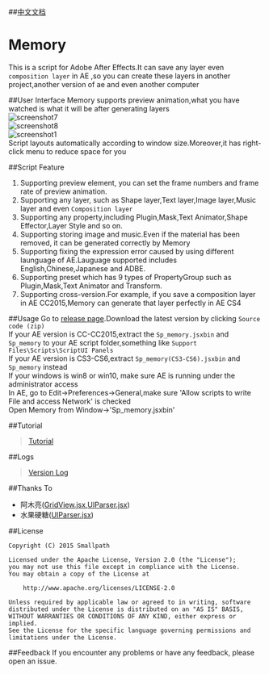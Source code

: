 ##[中文文档](https://github.com/Smallpath/Memory/blob/master/README-CH.md)

# Memory
This is a script for Adobe After Effects.It can save any layer even `composition layer` in AE ,so you can create these layers in another project,another version of ae and even another computer

##User Interface
Memory supports preview animation,what you have watched is what it will be after generating layers  
![screenshot7](https://raw.githubusercontent.com/Smallpath/Memory/master/_screenshot/1.gif)  
![screenshot8](https://raw.githubusercontent.com/Smallpath/Memory/master/_screenshot/2.gif)  
![screenshot1](https://raw.githubusercontent.com/Smallpath/Memory/master/_screenshot/1_en.PNG)  
Script layouts automatically according to window size.Moreover,it has right-click menu to reduce space for you

##Script Feature
1. Supporting preview element, you can set the frame numbers and frame rate of preview animation.
2. Supporting any layer, such as Shape layer,Text layer,Image layer,Music layer and even `Composition layer`
3. Supporting any property,including Plugin,Mask,Text Animator,Shape Effector,Layer Style and so on.
4. Supporting storing image and music.Even if the material has been removed, it can be generated correctly by Memory
5. Supporting fixing the expression error caused by using different launguage of AE.Lauguage supported includes English,Chinese,Japanese and ADBE.
6. Supporting preset which has 9 types of PropertyGroup such as Plugin,Mask,Text Animator and Transform.
7. Supporting cross-version.For example, if you save a composition layer in AE CC2015,Memory can generate that layer perfectly in AE CS4

##Usage
Go to [release page](https://github.com/Smallpath/Memory/releases).Download the latest version by clicking `Source code (zip)`  
If your AE version is CC-CC2015,extract the `Sp_memory.jsxbin` and `Sp_memory` to your AE script folder,something like `Support Files\Scripts\ScriptUI Panels`  
If your AE version is CS3-CS6,extract `Sp_memory(CS3-CS6).jsxbin` and `Sp_memory` instead  
If your windows is win8 or win10, make sure AE is running under the administrator access  
In AE, go to Edit->Preferences->General,make sure 'Allow scripts to write File and access Network' is checked  
Open Memory from Window->'Sp_memory.jsxbin'  

##Tutorial
>[Tutorial](https://github.com/Smallpath/Memory/blob/master/wiki/TUTORIAL-EN.md)


##Logs
>[Version Log](https://github.com/Smallpath/Memory/blob/master/wiki/LOGS-EN.md)

##Thanks To
- 阿木亮([GridView.jsx](https://github.com/Smallpath/Memory/blob/master/Sp_memory/lib/GridView.jsx),[UIParser.jsx](https://github.com/Smallpath/Memory/blob/master/Sp_memory/lib/UIParser.jsx))
- 水果硬糖([UIParser.jsx](https://github.com/Smallpath/Memory/blob/master/Sp_memory/lib/UIParser.jsx))

##License
```
Copyright (C) 2015 Smallpath

Licensed under the Apache License, Version 2.0 (the "License");
you may not use this file except in compliance with the License.
You may obtain a copy of the License at

    http://www.apache.org/licenses/LICENSE-2.0

Unless required by applicable law or agreed to in writing, software
distributed under the License is distributed on an "AS IS" BASIS,
WITHOUT WARRANTIES OR CONDITIONS OF ANY KIND, either express or implied.
See the License for the specific language governing permissions and
limitations under the License.
```

##Feedback
If you encounter any problems or have any feedback, please open an issue.
